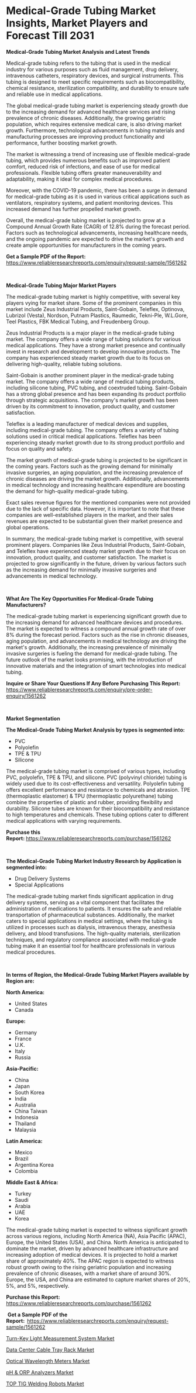 <p><h1>Medical-Grade Tubing Market Insights, Market Players and Forecast Till 2031</h1></p><p><strong>Medical-Grade Tubing Market Analysis and Latest Trends</strong></p>
<p><p>Medical-grade tubing refers to the tubing that is used in the medical industry for various purposes such as fluid management, drug delivery, intravenous catheters, respiratory devices, and surgical instruments. This tubing is designed to meet specific requirements such as biocompatibility, chemical resistance, sterilization compatibility, and durability to ensure safe and reliable use in medical applications.</p><p>The global medical-grade tubing market is experiencing steady growth due to the increasing demand for advanced healthcare services and rising prevalence of chronic diseases. Additionally, the growing geriatric population, which requires extensive medical care, is also driving market growth. Furthermore, technological advancements in tubing materials and manufacturing processes are improving product functionality and performance, further boosting market growth.</p><p>The market is witnessing a trend of increasing use of flexible medical-grade tubing, which provides numerous benefits such as improved patient comfort, reduced risk of infections, and ease of use for medical professionals. Flexible tubing offers greater maneuverability and adaptability, making it ideal for complex medical procedures.</p><p>Moreover, with the COVID-19 pandemic, there has been a surge in demand for medical-grade tubing as it is used in various critical applications such as ventilators, respiratory systems, and patient monitoring devices. This increased demand has further propelled market growth.</p><p>Overall, the medical-grade tubing market is projected to grow at a Compound Annual Growth Rate (CAGR) of 12.8% during the forecast period. Factors such as technological advancements, increasing healthcare needs, and the ongoing pandemic are expected to drive the market's growth and create ample opportunities for manufacturers in the coming years.</p></p>
<p><strong>Get a Sample PDF of the Report:&nbsp;</strong> <a href="https://www.reliableresearchreports.com/enquiry/request-sample/1561262">https://www.reliableresearchreports.com/enquiry/request-sample/1561262</a></p>
<p>&nbsp;</p>
<p><strong>Medical-Grade Tubing Major Market Players</strong></p>
<p><p>The medical-grade tubing market is highly competitive, with several key players vying for market share. Some of the prominent companies in this market include Zeus Industrial Products, Saint-Gobain, Teleflex, Optinova, Lubrizol (Vesta), Nordson, Putnam Plastics, Raumedic, Tekni-Ple, W.L.Gore, Teel Plastics, FBK Medical Tubing, and Freudenberg Group.</p><p>Zeus Industrial Products is a major player in the medical-grade tubing market. The company offers a wide range of tubing solutions for various medical applications. They have a strong market presence and continually invest in research and development to develop innovative products. The company has experienced steady market growth due to its focus on delivering high-quality, reliable tubing solutions.</p><p>Saint-Gobain is another prominent player in the medical-grade tubing market. The company offers a wide range of medical tubing products, including silicone tubing, PVC tubing, and coextruded tubing. Saint-Gobain has a strong global presence and has been expanding its product portfolio through strategic acquisitions. The company's market growth has been driven by its commitment to innovation, product quality, and customer satisfaction.</p><p>Teleflex is a leading manufacturer of medical devices and supplies, including medical-grade tubing. The company offers a variety of tubing solutions used in critical medical applications. Teleflex has been experiencing steady market growth due to its strong product portfolio and focus on quality and safety.</p><p>The market growth of medical-grade tubing is projected to be significant in the coming years. Factors such as the growing demand for minimally invasive surgeries, an aging population, and the increasing prevalence of chronic diseases are driving the market growth. Additionally, advancements in medical technology and increasing healthcare expenditure are boosting the demand for high-quality medical-grade tubing.</p><p>Exact sales revenue figures for the mentioned companies were not provided due to the lack of specific data. However, it is important to note that these companies are well-established players in the market, and their sales revenues are expected to be substantial given their market presence and global operations.</p><p>In summary, the medical-grade tubing market is competitive, with several prominent players. Companies like Zeus Industrial Products, Saint-Gobain, and Teleflex have experienced steady market growth due to their focus on innovation, product quality, and customer satisfaction. The market is projected to grow significantly in the future, driven by various factors such as the increasing demand for minimally invasive surgeries and advancements in medical technology.</p></p>
<p>&nbsp;</p>
<p><strong>What Are The Key Opportunities For Medical-Grade Tubing Manufacturers?</strong></p>
<p><p>The medical-grade tubing market is experiencing significant growth due to the increasing demand for advanced healthcare devices and procedures. The market is expected to witness a compound annual growth rate of over 8% during the forecast period. Factors such as the rise in chronic diseases, aging population, and advancements in medical technology are driving the market's growth. Additionally, the increasing prevalence of minimally invasive surgeries is fueling the demand for medical-grade tubing. The future outlook of the market looks promising, with the introduction of innovative materials and the integration of smart technologies into medical tubing.</p></p>
<p><strong>Inquire or Share Your Questions If Any Before Purchasing This Report:</strong> <a href="https://www.reliableresearchreports.com/enquiry/pre-order-enquiry/1561262">https://www.reliableresearchreports.com/enquiry/pre-order-enquiry/1561262</a></p>
<p>&nbsp;</p>
<p><strong>Market Segmentation</strong></p>
<p><strong>The Medical-Grade Tubing Market Analysis by types is segmented into:</strong></p>
<p><ul><li>PVC</li><li>Polyolefin</li><li>TPE & TPU</li><li>Silicone</li></ul></p>
<p><p>The medical-grade tubing market is comprised of various types, including PVC, polyolefin, TPE & TPU, and silicone. PVC (polyvinyl chloride) tubing is widely used due to its cost-effectiveness and versatility. Polyolefin tubing offers excellent performance and resistance to chemicals and abrasion. TPE (thermoplastic elastomer) & TPU (thermoplastic polyurethane) tubing combine the properties of plastic and rubber, providing flexibility and durability. Silicone tubes are known for their biocompatibility and resistance to high temperatures and chemicals. These tubing options cater to different medical applications with varying requirements.</p></p>
<p><strong>Purchase this Report:&nbsp;</strong><a href="https://www.reliableresearchreports.com/purchase/1561262">https://www.reliableresearchreports.com/purchase/1561262</a></p>
<p>&nbsp;</p>
<p><strong>The Medical-Grade Tubing Market Industry Research by Application is segmented into:</strong></p>
<p><ul><li>Drug Delivery Systems</li><li>Special Applications</li></ul></p>
<p><p>The medical-grade tubing market finds significant application in drug delivery systems, serving as a vital component that facilitates the administration of medications to patients. It ensures the safe and reliable transportation of pharmaceutical substances. Additionally, the market caters to special applications in medical settings, where the tubing is utilized in processes such as dialysis, intravenous therapy, anesthesia delivery, and blood transfusions. The high-quality materials, sterilization techniques, and regulatory compliance associated with medical-grade tubing make it an essential tool for healthcare professionals in various medical procedures.</p></p>
<p>&nbsp;</p>
<p><strong>In terms of Region, the Medical-Grade Tubing Market Players available by Region are:</strong></p>
<p>
    <p> <strong> North America: </strong>
        <ul>
            <li>United States</li>
            <li>Canada</li>
        </ul>
        </p> 
    <p> <strong> Europe: </strong>
        <ul>
            <li>Germany</li>
            <li>France</li>
            <li>U.K.</li>
            <li>Italy</li>
            <li>Russia</li>
        </ul>
        </p> 
    <p> <strong> Asia-Pacific: </strong>
        <ul>
            <li>China</li>
            <li>Japan</li>
            <li>South Korea</li>
            <li>India</li>
            <li>Australia</li>
            <li>China Taiwan</li>
            <li>Indonesia</li>
            <li>Thailand</li>
            <li>Malaysia</li>
        </ul>
        </p> 
    <p> <strong> Latin America: </strong>
        <ul>
            <li>Mexico</li>
            <li>Brazil</li>
            <li>Argentina Korea</li>
            <li>Colombia</li>
        </ul>
        </p> 
    <p> <strong> Middle East & Africa: </strong>
        <ul>
            <li>Turkey</li>
            <li>Saudi</li>
            <li>Arabia</li>
            <li>UAE</li>
            <li>Korea</li>
        </ul>
    </p>
    </p>
<p><p>The medical-grade tubing market is expected to witness significant growth across various regions, including North America (NA), Asia Pacific (APAC), Europe, the United States (USA), and China. North America is anticipated to dominate the market, driven by advanced healthcare infrastructure and increasing adoption of medical devices. It is projected to hold a market share of approximately 40%. The APAC region is expected to witness robust growth owing to the rising geriatric population and increasing prevalence of chronic diseases, with a market share of around 30%. Europe, the USA, and China are estimated to capture market shares of 20%, 5%, and 5%, respectively.</p></p>
<p><strong>Purchase this Report: </strong><a href="https://www.reliableresearchreports.com/purchase/1561262">https://www.reliableresearchreports.com/purchase/1561262</a></p>
<p>&nbsp;<strong>Get a Sample PDF of the Report:&nbsp;&nbsp;</strong><a href="https://www.reliableresearchreports.com/enquiry/request-sample/1561262">https://www.reliableresearchreports.com/enquiry/request-sample/1561262</a></p>
<p><strong></strong></p>
<p><p><a href="https://www.linkedin.com/pulse/turn-key-light-measurement-system-market-research-report-1ebre?trackingId=NMSUECvfRhK5lPveHG2ggQ%3D%3D">Turn-Key Light Measurement System Market</a></p><p><a href="https://www.linkedin.com/pulse/data-center-cable-tray-rack-market-provides-detailed-segmentation-adyze?trackingId=xoW45H9tSIuV2vfnm%2BblUQ%3D%3D">Data Center Cable Tray Rack Market</a></p><p><a href="https://www.linkedin.com/pulse/optical-wavelength-meters-market-growth-trends-covid-19-impact-llprc?trackingId=B4QaXEtrRHCvoUOBrtzRTw%3D%3D">Optical Wavelength Meters Market</a></p><p><a href="https://www.linkedin.com/pulse/ph-amp-orp-analyzers-market-size-growth-segmentation-regional-8349e?trackingId=H809YjYYTCSD56vyoT8YuQ%3D%3D">pH & ORP Analyzers Market</a></p><p><a href="https://www.linkedin.com/pulse/global-top-tig-welding-robots-market-size-trends-insights-projections-f62be?trackingId=AKCBOQCBSha%2BHwPkCiMKPw%3D%3D">TOP TIG Welding Robots Market</a></p></p>